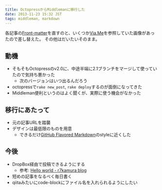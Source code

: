 ```yaml
---
title: OctopressからMiddlemanに移行した
date: 2013-11-23 15:32 JST
tags: middleman, markdown
---
```


各記事の[Front-matter](http://jekyllrb.com/docs/frontmatter/)を直すのと、いくつか[Via.Me](http://via.me/)を参照していた画像があったので差し替えた。
その他はだいたいそのまま。


## 動機
- そもそもOctopressのv2.0に、中途半端に2.1ブランチをマージして使っていたので気持ち悪かった
    - 次のバージョンはいつ出るんだろう
- octopressで`rake new_post`, `rake deploy`するのが面倒になってきた
- Middleman便利というのはよく聞くが、実際に使う機会がなかった


## 移行にあたって
- 元の記事URLを踏襲
- デザインは最低限のものを用意
  - できるだけ[GitHub Flavored Markdown](https://help.github.com/articles/github-flavored-markdown)のstyleに近くした

## 今後
- DropBox経由で投稿できるようにする
    - 参考: [Hello world - r7kamura blog](http://r7kamura.github.io/2013/11/10/hello-world.html)
- 短めの記事をなるべく毎日書く
- qiitaみたいにcode-blockにファイル名を入れられるようにしたい
